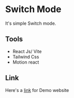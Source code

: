 # Switch Mode

It's simple Switch mode.
## Tools

- React Js/ Vite
- Tailwind Css
- Motion react

## Link

Here's a [link]() for Demo website
